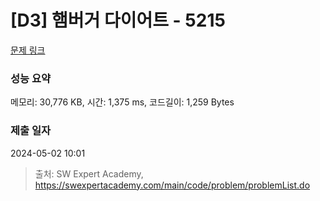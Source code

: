 # [D3] 햄버거 다이어트 - 5215 

[문제 링크](https://swexpertacademy.com/main/code/problem/problemDetail.do?contestProbId=AWT-lPB6dHUDFAVT) 

### 성능 요약

메모리: 30,776 KB, 시간: 1,375 ms, 코드길이: 1,259 Bytes

### 제출 일자

2024-05-02 10:01



> 출처: SW Expert Academy, https://swexpertacademy.com/main/code/problem/problemList.do